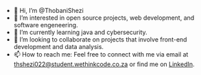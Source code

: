- 👋 Hi, I’m @ThobaniShezi
- 👀 I’m interested in open source projects, web development, and software engeneering.
- 🌱 I’m currently learning java and cybersecurity.
- 💞️ I’m looking to collaborate on projects that involve front-end development and data analysis.
- 📫 How to reach me: Feel free to connect with me via email at thshezi022@student.wethinkcode.co.za or find me on [LinkedIn](https://www.linkedin.com/in/thobani-shezi-329b19221/).

<!---
ThobaniShezi/ThobaniShezi is a ✨ special ✨ repository because its `README.md` (this file) appears on your GitHub profile.
You can click the Preview link to take a look at your changes.
--->
